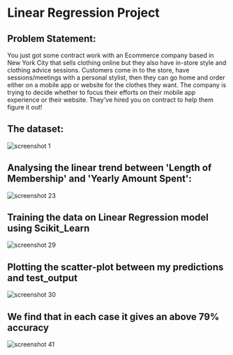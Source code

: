# Linear Regression Project

## Problem Statement:
You just got some contract work with an Ecommerce company based in New York City that sells clothing online but they also have in-store style and clothing advice sessions. Customers come in to the store, have sessions/meetings with a personal stylist, then they can go home and order either on a mobile app or website for the clothes they want.
The company is trying to decide whether to focus their efforts on their mobile app experience or their website. They've hired you on contract to help them figure it out!

## The dataset:
![screenshot 1](https://user-images.githubusercontent.com/19861874/36060264-0cbcdc46-0e6c-11e8-854e-2689b443b3cd.png)

## Analysing the linear trend between 'Length of Membership' and 'Yearly Amount Spent':
![screenshot 23](https://user-images.githubusercontent.com/19861874/36060273-529aeed8-0e6c-11e8-94c6-43d4ce4c18d1.png)

## Training the data on Linear Regression model using Scikit_Learn
![screenshot 29](https://user-images.githubusercontent.com/19861874/36060299-c0bbb5c8-0e6c-11e8-86f4-39f39a67768c.png)

## Plotting the scatter-plot between my predictions and test_output
![screenshot 30](https://user-images.githubusercontent.com/19861874/36060321-4991a4a2-0e6d-11e8-9c32-c64d1da2eb34.png)

## We find that in each case it gives an above 79% accuracy
![screenshot 41](https://user-images.githubusercontent.com/19861874/36060336-a3066e5a-0e6d-11e8-95c3-3d2d90e202f9.png)
